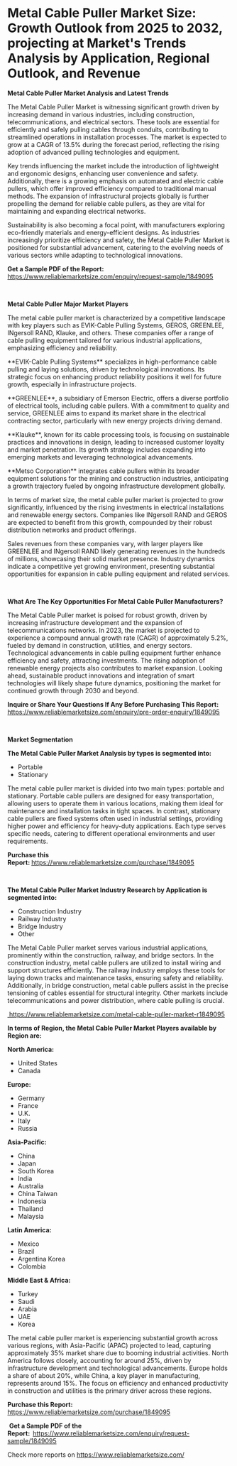 <p><h1>Metal Cable Puller Market Size: Growth Outlook from 2025 to 2032, projecting at Market's Trends Analysis by Application, Regional Outlook, and Revenue</h1></p><p><strong>Metal Cable Puller Market Analysis and Latest Trends</strong></p>
<p><p>The Metal Cable Puller Market is witnessing significant growth driven by increasing demand in various industries, including construction, telecommunications, and electrical sectors. These tools are essential for efficiently and safely pulling cables through conduits, contributing to streamlined operations in installation processes. The market is expected to grow at a CAGR of 13.5% during the forecast period, reflecting the rising adoption of advanced pulling technologies and equipment.</p><p>Key trends influencing the market include the introduction of lightweight and ergonomic designs, enhancing user convenience and safety. Additionally, there is a growing emphasis on automated and electric cable pullers, which offer improved efficiency compared to traditional manual methods. The expansion of infrastructural projects globally is further propelling the demand for reliable cable pullers, as they are vital for maintaining and expanding electrical networks. </p><p>Sustainability is also becoming a focal point, with manufacturers exploring eco-friendly materials and energy-efficient designs. As industries increasingly prioritize efficiency and safety, the Metal Cable Puller Market is positioned for substantial advancement, catering to the evolving needs of various sectors while adapting to technological innovations.</p></p>
<p><strong>Get a Sample PDF of the Report:&nbsp;</strong> <a href="https://www.reliablemarketsize.com/enquiry/request-sample/1849095?utm_campaign=2479&utm_medium=2&utm_source=Github&utm_content=ia&utm_term=11042025&utm_id=metal-cable-puller">https://www.reliablemarketsize.com/enquiry/request-sample/1849095</a></p>
<p>&nbsp;</p>
<p><strong>Metal Cable Puller Major Market Players</strong></p>
<p><p>The metal cable puller market is characterized by a competitive landscape with key players such as EVIK-Cable Pulling Systems, GEROS, GREENLEE, INgersoll RAND, Klauke, and others. These companies offer a range of cable pulling equipment tailored for various industrial applications, emphasizing efficiency and reliability.</p><p>**EVIK-Cable Pulling Systems** specializes in high-performance cable pulling and laying solutions, driven by technological innovations. Its strategic focus on enhancing product reliability positions it well for future growth, especially in infrastructure projects.</p><p>**GREENLEE**, a subsidiary of Emerson Electric, offers a diverse portfolio of electrical tools, including cable pullers. With a commitment to quality and service, GREENLEE aims to expand its market share in the electrical contracting sector, particularly with new energy projects driving demand.</p><p>**Klauke**, known for its cable processing tools, is focusing on sustainable practices and innovations in design, leading to increased customer loyalty and market penetration. Its growth strategy includes expanding into emerging markets and leveraging technological advancements.</p><p>**Metso Corporation** integrates cable pullers within its broader equipment solutions for the mining and construction industries, anticipating a growth trajectory fueled by ongoing infrastructure development globally.</p><p>In terms of market size, the metal cable puller market is projected to grow significantly, influenced by the rising investments in electrical installations and renewable energy sectors. Companies like INgersoll RAND and GEROS are expected to benefit from this growth, compounded by their robust distribution networks and product offerings.</p><p>Sales revenues from these companies vary, with larger players like GREENLEE and INgersoll RAND likely generating revenues in the hundreds of millions, showcasing their solid market presence. Industry dynamics indicate a competitive yet growing environment, presenting substantial opportunities for expansion in cable pulling equipment and related services.</p></p>
<p>&nbsp;</p>
<p><strong>What Are The Key Opportunities For Metal Cable Puller Manufacturers?</strong></p>
<p><p>The Metal Cable Puller market is poised for robust growth, driven by increasing infrastructure development and the expansion of telecommunications networks. In 2023, the market is projected to experience a compound annual growth rate (CAGR) of approximately 5.2%, fueled by demand in construction, utilities, and energy sectors. Technological advancements in cable pulling equipment further enhance efficiency and safety, attracting investments. The rising adoption of renewable energy projects also contributes to market expansion. Looking ahead, sustainable product innovations and integration of smart technologies will likely shape future dynamics, positioning the market for continued growth through 2030 and beyond.</p></p>
<p><strong>Inquire or Share Your Questions If Any Before Purchasing This Report:</strong> <a href="https://www.reliablemarketsize.com/enquiry/pre-order-enquiry/1849095?utm_campaign=2479&utm_medium=2&utm_source=Github&utm_content=ia&utm_term=11042025&utm_id=metal-cable-puller">https://www.reliablemarketsize.com/enquiry/pre-order-enquiry/1849095</a></p>
<p>&nbsp;</p>
<p><strong>Market Segmentation</strong></p>
<p><strong>The Metal Cable Puller Market Analysis by types is segmented into:</strong></p>
<p><ul><li>Portable</li><li>Stationary</li></ul></p>
<p><p>The metal cable puller market is divided into two main types: portable and stationary. Portable cable pullers are designed for easy transportation, allowing users to operate them in various locations, making them ideal for maintenance and installation tasks in tight spaces. In contrast, stationary cable pullers are fixed systems often used in industrial settings, providing higher power and efficiency for heavy-duty applications. Each type serves specific needs, catering to different operational environments and user requirements.</p></p>
<p><strong>Purchase this Report:&nbsp;</strong><a href="https://www.reliablemarketsize.com/purchase/1849095?utm_campaign=2479&utm_medium=2&utm_source=Github&utm_content=ia&utm_term=11042025&utm_id=metal-cable-puller">https://www.reliablemarketsize.com/purchase/1849095</a></p>
<p>&nbsp;</p>
<p><strong>The Metal Cable Puller Market Industry Research by Application is segmented into:</strong></p>
<p><ul><li>Construction Industry</li><li>Railway Industry</li><li>Bridge Industry</li><li>Other</li></ul></p>
<p><p>The Metal Cable Puller market serves various industrial applications, prominently within the construction, railway, and bridge sectors. In the construction industry, metal cable pullers are utilized to install wiring and support structures efficiently. The railway industry employs these tools for laying down tracks and maintenance tasks, ensuring safety and reliability. Additionally, in bridge construction, metal cable pullers assist in the precise tensioning of cables essential for structural integrity. Other markets include telecommunications and power distribution, where cable pulling is crucial.</p></p>
<p><a href="https://www.reliablemarketsize.com/metal-cable-puller-market-r1849095?utm_campaign=2479&utm_medium=2&utm_source=Github&utm_content=ia&utm_term=11042025&utm_id=metal-cable-puller">&nbsp;https://www.reliablemarketsize.com/metal-cable-puller-market-r1849095</a></p>
<p><strong>In terms of Region, the Metal Cable Puller Market Players available by Region are:</strong></p>
<p>
    <p> <strong> North America: </strong>
        <ul>
            <li>United States</li>
            <li>Canada</li>
        </ul>
        </p> 
    <p> <strong> Europe: </strong>
        <ul>
            <li>Germany</li>
            <li>France</li>
            <li>U.K.</li>
            <li>Italy</li>
            <li>Russia</li>
        </ul>
        </p> 
    <p> <strong> Asia-Pacific: </strong>
        <ul>
            <li>China</li>
            <li>Japan</li>
            <li>South Korea</li>
            <li>India</li>
            <li>Australia</li>
            <li>China Taiwan</li>
            <li>Indonesia</li>
            <li>Thailand</li>
            <li>Malaysia</li>
        </ul>
        </p> 
    <p> <strong> Latin America: </strong>
        <ul>
            <li>Mexico</li>
            <li>Brazil</li>
            <li>Argentina Korea</li>
            <li>Colombia</li>
        </ul>
        </p> 
    <p> <strong> Middle East & Africa: </strong>
        <ul>
            <li>Turkey</li>
            <li>Saudi</li>
            <li>Arabia</li>
            <li>UAE</li>
            <li>Korea</li>
        </ul>
    </p>
    </p>
<p><p>The metal cable puller market is experiencing substantial growth across various regions, with Asia-Pacific (APAC) projected to lead, capturing approximately 35% market share due to booming industrial activities. North America follows closely, accounting for around 25%, driven by infrastructure development and technological advancements. Europe holds a share of about 20%, while China, a key player in manufacturing, represents around 15%. The focus on efficiency and enhanced productivity in construction and utilities is the primary driver across these regions.</p></p>
<p><strong>Purchase this Report: </strong><a href="https://www.reliablemarketsize.com/purchase/1849095?utm_campaign=2479&utm_medium=2&utm_source=Github&utm_content=ia&utm_term=11042025&utm_id=metal-cable-puller">https://www.reliablemarketsize.com/purchase/1849095</a></p>
<p>&nbsp;<strong>Get a Sample PDF of the Report:&nbsp;&nbsp;</strong><a href="https://www.reliablemarketsize.com/enquiry/request-sample/1849095?utm_campaign=2479&utm_medium=2&utm_source=Github&utm_content=ia&utm_term=11042025&utm_id=metal-cable-puller">https://www.reliablemarketsize.com/enquiry/request-sample/1849095</a></p>
<p><strong></strong></p>
<p>Check more reports on <a href="https://www.reliablemarketsize.com/?utm_campaign=2479&utm_medium=2&utm_source=Github&utm_content=ia&utm_term=11042025&utm_id=metal-cable-puller">https://www.reliablemarketsize.com/</a></p>